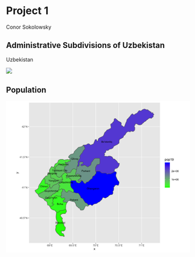 # Project 1

Conor Sokolowsky

## Administrative Subdivisions of Uzbekistan

Uzbekistan

![](UzbekistanBoundaries.png)

## Population

![](tashkent_pop19.png)

